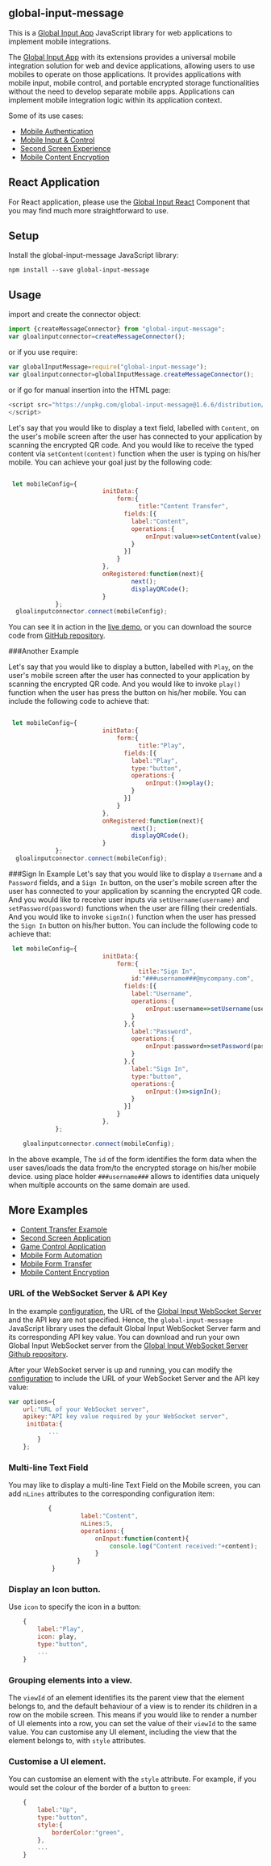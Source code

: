 
## global-input-message

This is a [Global Input App](https://globalinput.co.uk) JavaScript library for web applications to implement mobile integrations.

The [Global Input App](https://globalinput.co.uk) with its extensions provides a universal mobile integration solution for web and device applications, allowing users to use mobiles to operate on those applications. It provides applications with mobile input, mobile control, and portable encrypted storage functionalities without the need to develop separate mobile apps. Applications can implement mobile integration logic within its application context.

Some of its use cases:
* [Mobile Authentication](https://globalinput.co.uk/global-input-app/about-mobile-authentication)
* [Mobile Input & Control](https://globalinput.co.uk/global-input-app/about-mobile-control)
* [Second Screen Experience](https://globalinput.co.uk/global-input-app/about-second-screen)
* [Mobile Content Encryption](https://globalinput.co.uk/global-input-app/about-print-scan-qrcodes)




## React Application

For React application, please use the [Global Input React](https://github.com/global-input/global-input-react) Component that
you may find much more straightforward to use.


## Setup

Install the global-input-message JavaScript library:

```shell
npm install --save global-input-message
```

## Usage

import and create the connector object:



```JavaScript
import {createMessageConnector} from "global-input-message";
var gloalinputconnector=createMessageConnector();
```

or if you use require:

```JavaScript
var globalInputMessage=require("global-input-message");
var gloalinputconnector=globalInputMessage.createMessageConnector();
```

or if go for manual insertion into the HTML page:

```JavaScript
<script src="https://unpkg.com/global-input-message@1.6.6/distribution/globalinputmessage.min.js">
</script>
```

Let's say that you would like to display a text field, labelled with ```Content```, on the user's mobile screen after the user has connected to your application by scanning the encrypted QR code. And you would like to receive the typed content via ```setContent(content)``` function when the user is typing on his/her mobile. You can achieve your goal just by the following code:


```JavaScript

 let mobileConfig={        
                          initData:{                              
                              form:{
                                	title:"Content Transfer",   
                                fields:[{
                                  label:"Content",            
                                  operations:{
                                      onInput:value=>setContent(value);
                                  }
                                }]
                              }
                          },
                          onRegistered:function(next){
                                  next();
                                  displayQRCode();
                          }
             };
  gloalinputconnector.connect(mobileConfig);           
```

You can see it in action in the [live demo](https://globalinput.co.uk/global-input-app/content-transfer), or you can download the source code from [GitHub repository](https://github.com/global-input/content-transfer-example).


###Another Example

Let's say that you would like to display a button, labelled with ```Play```, on the user's mobile screen after the user has connected to your application by scanning the encrypted QR code. And you would like to invoke ```play()``` function when the user has press the button on his/her mobile. You can include the following code to achieve that:


```JavaScript

 let mobileConfig={        
                          initData:{                              
                              form:{
                                	title:"Play",   
                                fields:[{
                                  label:"Play",
                                  type:"button",            
                                  operations:{
                                      onInput:()=>play();
                                  }
                                }]
                              }
                          },
                          onRegistered:function(next){
                                  next();
                                  displayQRCode();
                          }
             };
  gloalinputconnector.connect(mobileConfig);           
```

###Sign In Example
Let's say that you would like to display a ```Username``` and a ```Password``` fields, and a ```Sign In``` button, on
the user's mobile screen after the user has connected to your application by scanning the encrypted QR code. And you would like to receive user inputs via ```setUsername(username)``` and ```setPassword(password)``` functions when the user are filling their credentials. And you would like to invoke ```signIn()``` function when the user has pressed the ```Sign In``` button on
his/her button. You can include the following code to achieve that:

```JavaScript
 let mobileConfig={        
                          initData:{                              
                              form:{
                                	title:"Sign In",
                                  id:"###username###@mycompany.com",  
                                fields:[{
                                  label:"Username",            
                                  operations:{
                                      onInput:username=>setUsername(username);
                                  }
                                },{
                                  label:"Password",            
                                  operations:{
                                      onInput:password=>setPassword(password);
                                  }
                                },{
                                  label:"Sign In",
                                  type:"button",            
                                  operations:{
                                      onInput:()=>signIn();
                                  }
                                }]
                              }
                          },
             };

    gloalinputconnector.connect(mobileConfig);           
```

In the above example, The ```id``` of the form identifies the form data when the user saves/loads the data from/to the encrypted storage on his/her mobile device. using place holder ```###username###``` allows to identifies data uniquely when multiple accounts on the same domain are used.

## More Examples
* [Content Transfer Example](https://globalinput.co.uk/global-input-app/content-transfer)
* [Second Screen Application](https://globalinput.co.uk/global-input-app/video-player)
* [Game Control Application](https://globalinput.co.uk/global-input-app/game-example)
* [Mobile Form Automation](https://globalinput.co.uk/global-input-app/send-message)
* [Mobile Form Transfer](https://globalinput.co.uk/global-input-app/form-data-transfer)
* [Mobile Content Encryption](https://globalinput.co.uk/global-input-app/qr-printing)


### URL of the WebSocket Server & API Key

In the example [configuration](#configuration), the URL of the [Global Input WebSocket Server](https://github.com/global-input/global-input-node) and the API key are not specified. Hence, the ```global-input-message``` JavaScript library uses the default Global Input WebSocket Server farm and its corresponding API key value.  You can download and run your own Global Input WebSocket server from the [Global Input WebSocket Server Github repository](https://github.com/global-input/global-input-node).

After your WebSocket server is up and running, you can modify the [configuration](#configuration_50) to include the URL of your WebSocket Server and the API key value:
```javascript
var options={
    url:"URL of your WebSocket server",
    apikey:"API key value required by your WebSocket server",
     initData:{
           ...
        }
    };
```

### Multi-line Text Field

You may like to display a multi-line Text Field on the Mobile screen, you can  add ```nLines``` attributes to the corresponding configuration item:

```javascript
           {
                    label:"Content",
                    nLines:5,
                    operations:{
                        onInput:function(content){
                            console.log("Content received:"+content);
                        }
                   }
            }
```
### Display an Icon button.
Use ```icon``` to specify the icon in a button:
```javascript
    {
        label:"Play",
        icon: play,
        type:"button",
        ...
    }
```

### Grouping elements into a view.

The ```viewId``` of an element identifies its the parent view that the element belongs to, and the default behaviour of a view is to render its children in a row on the mobile screen. This means if you would like to render a number of UI elements into a row, you can set the value of their ```viewId``` to the same value. You can customise any UI element, including the view that the element belongs to, with ```style``` attributes.  


### Customise a UI element.
You can customise an element with the ```style``` attribute. For example, if you would set the colour of the border of a button to ```green```:
```javascript
    {
        label:"Up",
        type:"button",
        style:{
            borderColor:"green",
        },
        ...
    }
```
